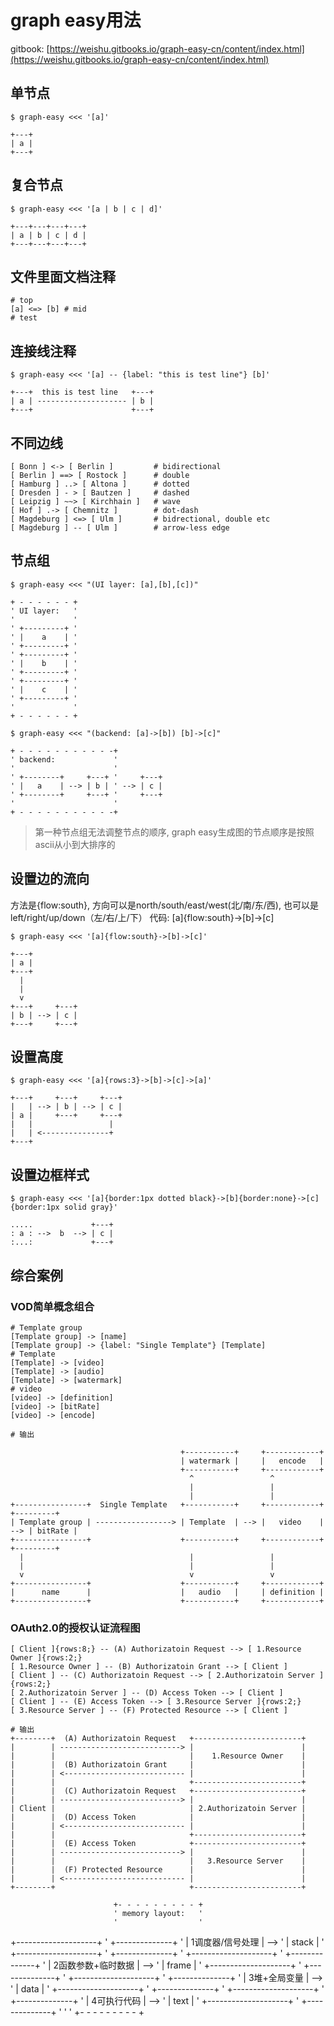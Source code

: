 # graph easy用法

gitbook: [https://weishu.gitbooks.io/graph-easy-cn/content/index.html](https://weishu.gitbooks.io/graph-easy-cn/content/index.html)

## 单节点

```
$ graph-easy <<< '[a]'

+---+
| a |
+---+
```

## 复合节点

```
$ graph-easy <<< '[a | b | c | d]'

+---+---+---+---+
| a | b | c | d |
+---+---+---+---+
```

## 文件里面文档注释

```
# top
[a] <=> [b] # mid
# test
```

## 连接线注释

```
$ graph-easy <<< '[a] -- {label: "this is test line"} [b]'

+---+  this is test line   +---+
| a | -------------------- | b |
+---+                      +---+
```

## 不同边线

```
[ Bonn ] <-> [ Berlin ]         # bidirectional
[ Berlin ] ==> [ Rostock ]      # double
[ Hamburg ] ..> [ Altona ]      # dotted
[ Dresden ] - > [ Bautzen ]     # dashed
[ Leipzig ] ~~> [ Kirchhain ]   # wave
[ Hof ] .-> [ Chemnitz ]        # dot-dash
[ Magdeburg ] <=> [ Ulm ]       # bidrectional, double etc
[ Magdeburg ] -- [ Ulm ]        # arrow-less edge
```

## 节点组

```
$ graph-easy <<< "(UI layer: [a],[b],[c])"

+ - - - - - - +
' UI layer:   '
'             '
' +---------+ '
' |    a    | '
' +---------+ '
' +---------+ '
' |    b    | '
' +---------+ '
' +---------+ '
' |    c    | '
' +---------+ '
'             '
+ - - - - - - +

$ graph-easy <<< "(backend: [a]->[b]) [b]->[c]"

+ - - - - - - - - - - -+
' backend:             '
'                      '
' +--------+     +---+ '     +---+
' |   a    | --> | b | ' --> | c |
' +--------+     +---+ '     +---+
'                      '
+ - - - - - - - - - - -+
```

> 第一种节点组无法调整节点的顺序, graph easy生成图的节点顺序是按照ascii从小到大排序的

## 设置边的流向

方法是{flow:south}, 方向可以是north/south/east/west(北/南/东/西), 也可以是left/right/up/down（左/右/上/下）
代码: [a]{flow:south}->[b]->[c]

```
$ graph-easy <<< '[a]{flow:south}->[b]->[c]'

+---+
| a |
+---+
  |
  |
  v
+---+     +---+
| b | --> | c |
+---+     +---+
```

## 设置高度

```
$ graph-easy <<< '[a]{rows:3}->[b]->[c]->[a]'

+---+     +---+     +---+
|   | --> | b | --> | c |
| a |     +---+     +---+
|   |                 |
|   | <---------------+
+---+
```

## 设置边框样式

```
$ graph-easy <<< '[a]{border:1px dotted black}->[b]{border:none}->[c]{border:1px solid gray}'

.....             +---+
: a : -->  b  --> | c |
:...:             +---+
```

## 综合案例

### VOD简单概念组合

```
# Template group
[Template group] -> [name]
[Template group] -> {label: "Single Template"} [Template]
# Template
[Template] -> [video]
[Template] -> [audio]
[Template] -> [watermark]
# video
[video] -> [definition]
[video] -> [bitRate]
[video] -> [encode]

# 输出

                                      +-----------+     +------------+
                                      | watermark |     |   encode   |
                                      +-----------+     +------------+
                                        ^                 ^
                                        |                 |
                                        |                 |
+----------------+  Single Template   +-----------+     +------------+     +---------+
| Template group | -----------------> | Template  | --> |   video    | --> | bitRate |
+----------------+                    +-----------+     +------------+     +---------+
  |                                     |                 |
  |                                     |                 |
  v                                     v                 v
+----------------+                    +-----------+     +------------+
|      name      |                    |   audio   |     | definition |
+----------------+                    +-----------+     +------------+
```

### OAuth2.0的授权认证流程图

```
[ Client ]{rows:8;} -- (A) Authorizatoin Request --> [ 1.Resource Owner ]{rows:2;}
[ 1.Resource Owner ] -- (B) Authorizatoin Grant --> [ Client ]
[ Client ] -- (C) Authorizatoin Request --> [ 2.Authorizatoin Server ]{rows:2;}
[ 2.Authorizatoin Server ] -- (D) Access Token --> [ Client ]
[ Client ] -- (E) Access Token --> [ 3.Resource Server ]{rows:2;}
[ 3.Resource Server ] -- (F) Protected Resource --> [ Client ]

# 输出
+--------+  (A) Authorizatoin Request   +------------------------+
|        | ---------------------------> |                        |
|        |                              |    1.Resource Owner    |
|        |  (B) Authorizatoin Grant     |                        |
|        | <--------------------------- |                        |
|        |                              +------------------------+
|        |  (C) Authorizatoin Request   +------------------------+
|        | ---------------------------> |                        |
| Client |                              | 2.Authorizatoin Server |
|        |  (D) Access Token            |                        |
|        | <--------------------------- |                        |
|        |                              +------------------------+
|        |  (E) Access Token            +------------------------+
|        | ---------------------------> |                        |
|        |                              |   3.Resource Server    |
|        |  (F) Protected Resource      |                        |
|        | <--------------------------- |                        |
+--------+                              +------------------------+
```
                           +- - - - - - - - - +
                           ' memory layout:   '
                           '                  '
+--------------------+     ' +--------------+ '
|  1调度器/信号处理    | --> ' |    stack     | '
+--------------------+     ' +--------------+ '
+--------------------+     ' +--------------+ '
| 2函数参数+临时数据   | --> ' |    frame     | '
+--------------------+     ' +--------------+ '
+--------------------+     ' +--------------+ '
|    3堆+全局变量    | --> ' |     data     | '
+--------------------+     ' +--------------+ '
+--------------------+     ' +--------------+ '
|    4可执行代码     | --> ' |     text     | '
+--------------------+     ' +--------------+ '
                           '                  '
                           +- - - - - - - - - +